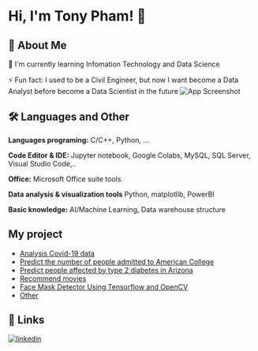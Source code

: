 # Hi, I'm Tony Pham! 👋

## 🚀 About Me

🧠 I'm currently learning Infomation Technology and Data Science

⚡️ Fun fact: I used to be a Civil Engineer, but now I want become a Data Analyst before become a Data Scientist in the future 
![App Screenshot](https://camo.githubusercontent.com/c1dcb74cc1c1835b1d716f5051499a2814c683c806b15f04b0eba492863703e9/68747470733a2f2f63646e2e6472696262626c652e636f6d2f75736572732f3733303730332f73637265656e73686f74732f363538313234332f6176656e746f2e676966)


## 🛠 Languages and Other
**Languages programing:** C/C++, Python, ...

**Code Editor & IDE:**   Jupyter notebook, Google Colabs, MySQL, SQL Server, Visual Studio Code,..

**Office:** Microsoft Office suite tools.

**Data analysis & visualization tools** Python, matplotlib, PowerBI

**Basic knowledge:**  AI/Machine Learning, Data warehouse structure 

## My project

 - [Analysis Covid-19 data](https://github.com/TonyPham423/My-project/blob/main/Data%20Analysis%20with%20Python.ipynb)
 - [Predict the number of people admitted to American College](https://github.com/TonyPham423/My-project/blob/main/Predict%20the%20number%20of%20people%20accepted%20to%20American%20College.ipynb)
 - [Predict people affected by type 2 diabetes in Arizona](https://github.com/TonyPham423/My-project/blob/main/Predict%20people%20affected%20by%20type%202%20diabetes%20in%20Arizona.ipynb)
 - [Recommend movies](https://github.com/TonyPham423/My-project/blob/main/Recommend%20movies.ipynb)
 - [Face Mask Detector Using Tensorflow and OpenCV](https://github.com/TonyPham423/My-project/blob/main/Picture_Face%20Mask%20Detector%20Using%20Tensorflow%20and%20OpenCV.ipynb)
 - [Other](https://github.com/TonyPham423/My-project/tree/main)

## 🔗 Links

[![linkedin](https://img.shields.io/badge/linkedin-0A66C2?style=for-the-badge&logo=linkedin&logoColor=white)](https://www.linkedin.com/in/phatpt)


